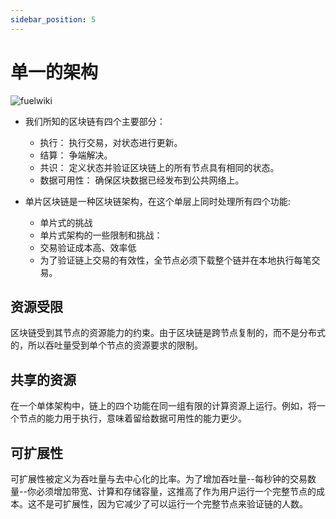 ```yaml
---
sidebar_position: 5
---
```


# 单一的架构

![fuelwiki](https://fuelbook.fuel.network/master/images/monolithic.png)

- 我们所知的区块链有四个主要部分：

  - 执行： 执行交易，对状态进行更新。
  - 结算： 争端解决。
  - 共识： 定义状态并验证区块链上的所有节点具有相同的状态。
  - 数据可用性： 确保区块数据已经发布到公共网络上。

- 单片区块链是一种区块链架构，在这个单层上同时处理所有四个功能:
  - 单片式的挑战
  - 单片式架构的一些限制和挑战：
  - 交易验证成本高、效率低
  - 为了验证链上交易的有效性，全节点必须下载整个链并在本地执行每笔交易。

## 资源受限

区块链受到其节点的资源能力的约束。由于区块链是跨节点复制的，而不是分布式的，所以吞吐量受到单个节点的资源要求的限制。

## 共享的资源

在一个单体架构中，链上的四个功能在同一组有限的计算资源上运行。例如，将一个节点的能力用于执行，意味着留给数据可用性的能力更少。

## 可扩展性

可扩展性被定义为吞吐量与去中心化的比率。为了增加吞吐量--每秒钟的交易数量--你必须增加带宽、计算和存储容量，这推高了作为用户运行一个完整节点的成本。这不是可扩展性，因为它减少了可以运行一个完整节点来验证链的人数。
